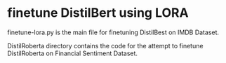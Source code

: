 # finetune DistilBert using LORA

finetune-lora.py is the main file for finetuning DistilBest on IMDB Dataset.
<br>

DistilRoberta directory contains the code for the attempt to finetune DistilRoberta on Financial Sentiment Dataset.

